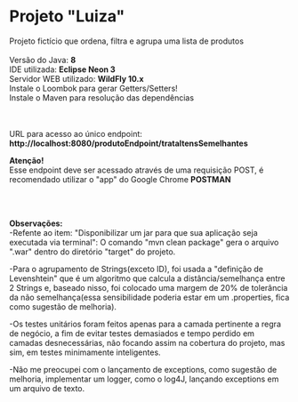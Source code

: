 # Projeto "Luiza"
Projeto fictício que ordena, filtra e agrupa uma lista de produtos
<br/><br/>
Versão do Java: <b>8</b>
<br/>
IDE utilizada: <b>Eclipse Neon 3</b>
<br/>
Servidor WEB utilizado: <b>WildFly 10.x</b>
<br/>
Instale o Loombok para gerar Getters/Setters!
<br/>
Instale o Maven para resolução das dependências

<br/><br/>
URL para acesso ao único endpoint: <b> http://localhost:8080/produtoEndpoint/trataItensSemelhantes </b>
<br/>

<b>Atenção!</b>
<br/>
Esse endpoint deve ser acessado através de uma requisição POST, é recomendado utilizar o "app" do Google Chrome <b>POSTMAN</b>

<br/><br/>

<b>Observações:</b>
<br/>
-Refente ao item: "Disponibilizar	um jar para	que	sua	aplicação	seja	executada	via	terminal":
O comando "mvn clean package" gera o arquivo ".war" dentro do diretório "target" do projeto.

-Para o agrupamento de Strings(exceto ID), foi usada a "definição de Levenshtein" que é um algoritmo que calcula a distância/semelhança entre 2 Strings e, baseado nisso, foi colocado uma margem de 20%  de tolerância da não semelhança(essa sensibilidade poderia estar em um .properties, fica como sugestão de melhoria).

-Os testes unitários foram feitos apenas para a camada pertinente a regra de negócio, a fim de evitar testes demasiados e tempo perdido em camadas desnecessárias, não focando assim na cobertura do projeto, mas sim, em testes minimamente inteligentes.

-Não me preocupei com o lançamento de exceptions, como sugestão de melhoria, implementar um logger, como o log4J, lançando exceptions em um arquivo de texto.
